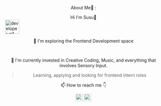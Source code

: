 <div align="center"> <p>About Me💬 :</p></div>
<div align="center">
Hi I'm Susu👋</div>
 <img src="/images/Developer.gif" alt="developer gif"  height="45px">
<p align="center">🌱 I'm exploring the Frontend Development space </p> 
<br>
<p align="center"> 🔭 I'm currently invested in Creative Coding, Music, and everything that involves Sensory Input.
 <blockquote align="center">Learning, applying and looking for frontend intern roles</blockquote>
 </p>
 <div><p align="center"> 📫 How to reach me 👇</p></div>

<p align="center"> <a href="https://www.linkedin.com/in/suwaibat-suleiman-502322246/"><img src="https://img.shields.io/badge/linkedin-%230077B5.svg?&style=for-the-badge&logo=linkedin&logoColor=white" height=23></a> <a href="suleimansuwaibat@gmail.com"><img src="https://img.shields.io/badge/Gmail-D14836?style=for-the-badge&logo=gmail&logoColor=white" height=23<></a> </p>
<!--
**Susu-spec/Susu-spec** is a ✨ _special_ ✨ repository because its `README.md` (this file) appears on your GitHub profile.


